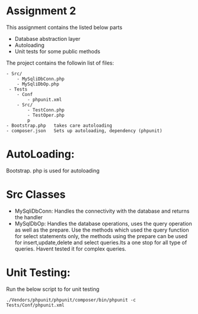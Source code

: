 Assignment 2
============
This assignment contains the listed below parts

- Database abstraction layer
- Autoloading
- Unit tests for some public methods

The project contains the followin list of files:
```
- Src/
    - MySqliDbConn.php
    - MySqliDbOp.php
 - Tests
    - Conf
        - phpunit.xml
    - Src/
        - TestConn.php
        - TestOper.php 
        p
- Bootstrap.php   takes care autoloading
- composer.json   Sets up autoloading, dependency (phpunit)
```
AutoLoading:
============
Bootstrap. php is used for autoloading

Src Classes
============
 - MySqliDbConn: Handles the connectivity with the database and returns the handler
 - MySqlDbOp: Handles the database operations, uses the query operation as well as the prepare. Use the methods which used the query function for select statements only, the methods using the prepare can be used for insert,update,delete and select queries.Its a one stop for all type of queries. Havent tested it for complex queries.

Unit Testing:
==============
Run the below script to for unit testing
```
./Vendors/phpunit/phpunit/composer/bin/phpunit -c Tests/Conf/phpunit.xml
```


